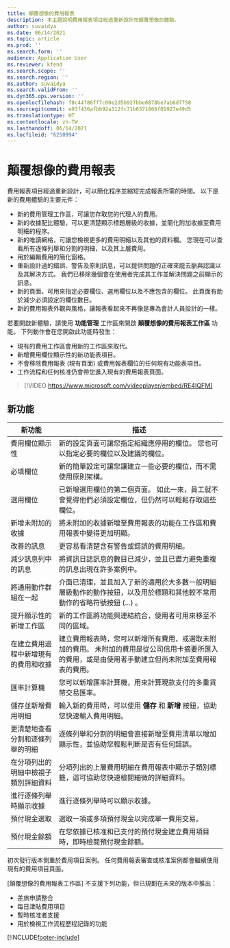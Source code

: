 ```yaml
---
title: 顛覆想像的費用報表
description: 本主題說明費用報表項目經過重新設計而顛覆想像的體驗。
author: suvaidya
ms.date: 06/14/2021
ms.topic: article
ms.prod: ''
ms.search.form: ''
audience: Application User
ms.reviewer: kfend
ms.search.scope: ''
ms.search.region: ''
ms.author: suvaidya
ms.search.validFrom: ''
ms.dyn365.ops.version: ''
ms.openlocfilehash: f8c44f86ff7c00e2d5b927bbe6878be7ab6d7758
ms.sourcegitcommit: e93f436afbb92a312fc71b6371866f01927e49d5
ms.translationtype: HT
ms.contentlocale: zh-TW
ms.lasthandoff: 06/14/2021
ms.locfileid: "6250994"
---
```

# <a name="expense-reports-reimagined"></a>顛覆想像的費用報表

費用報表項目經過重新設計，可以簡化程序並縮短完成報表所需的時間。 以下是新的費用體驗的主要元件：

- 新的費用管理工作區，可讓您存取您的代理人的費用。
- 新的收據配比體驗，可以更清楚顯示標題層級的收據，並簡化附加收據至費用明細的程序。
- 新的唯讀網格，可讓您檢視更多的費用明細以及其他的資料欄。 您現在可以查看所有逐條列舉和分割的明細，以及其上層費用。
- 用於編輯費用的簡化窗格。
- 重新設計過的錯誤、警告及原則訊息，可以提供問題的正確來龍去脈與認識以及其解決方式。 我們已移除幾個會在使用者完成其工作並解決問題之前顯示的訊息。
- 新的頁面，可用來指定必要欄位、選用欄位以及不應包含的欄位。 此頁面有助於減少必須設定的欄位數目。
- 新的費用報表外觀與風格，讓報表看起來不再像是專為會計人員設計的一樣。

若要開啟新體驗，請使用 **功能管理** 工作區來開啟 **顛覆想像的費用報表工作區** 功能。 下列動作會在您開啟此功能時發生：

- 現有的費用工作區會用新的工作區來取代。
- 新增費用欄位顯示性的新功能表項目。
- 不會移除費用報表 (現有頁面) 或費用報表欄位的任何現有功能表項目。
- 工作流程和任何核准仍會帶您進入現有的費用報表頁面。

> [!VIDEO https://www.microsoft.com/videoplayer/embed/RE4IQFM]

## <a name="new-features"></a>新功能

| 新功能 | 描述 |
|---|----|
| 費用欄位顯示性 | 新的設定頁面可讓您指定組織應停用的欄位。 您也可以指定必要的欄位以及建議的欄位。 |
| 必填欄位 | 新的簡單設定可讓您讓建立一些必要的欄位，而不需使用原則架構。 |
| 選用欄位 | 已新增選用欄位的第二個頁面。 如此一來，員工就不會覺得他們必須設定欄位，但仍然可以輕鬆存取這些欄位。 |
| 新增未附加的收據 | 將未附加的收據新增至費用報表的功能在工作區和費用報表中變得更加明顯。 |
| 改善的訊息 | 更容易看清楚含有警告或錯誤的費用明細。 |
| 減少訊息列中的訊息| 將資訊日誌訊息的數目已減少，並且已盡力避免重複的訊息出現在許多案例中。 |
| 將通用動作群組在一起 | 介面已清理，並且加入了新的適用於大多數一般明細層級動作的動作按鈕，以及用於標題和其他較不常用動作的省略符號按鈕 (...) 。 |
| 提升顯示性的新增工作區 | 新的工作區將功能與連結統合，使用者可用來移至不同的區域。 |
| 在建立費用過程中新增現有的費用和收據 | 建立費用報表時，您可以新增所有費用，或選取未附加的費用。 未附加的費用是從公司信用卡摘要所匯入的費用，或是由使用者手動建立但尚未附加至費用報表的費用。|
| 匯率計算機 | 您可以新增匯率計算機，用來計算現款支付的多重貨幣交易匯率。 |
| 儲存並新增費用明細 | 輸入新的費用時，可以使用 **儲存** 和 **新增** 按鈕，協助您快速輸入費用明細。 |
| 更清楚地查看分割和逐條列舉的明細 | 逐條列舉和分割的明細會直接新增至費用清單以增加顯示性，並協助您輕鬆判斷是否有任何錯誤。 |
| 在分項列出的明細中檢視子類別詳細資料 | 分項列出的上層費用明細在費用報表中顯示子類別標籤，這可協助您快速檢閱細微的詳細資料。|
| 進行逐條列舉時顯示收據 | 進行逐條列舉時可以顯示收據。 |
| 預付現金選取 | 選取一項或多項預付現金以完成單一費用交易。 |
| 預付現金餘額 | 在您依據已核准和已支付的預付現金建立費用項目時，即時檢閱預付現金餘額。 |

初次發行版本側重於費用項目案例。 任何費用報表審查或核准案例都會繼續使用現有的費用項目頁面。

[顛覆想像的費用報表工作區] 不支援下列功能，但已規劃在未來的版本中推出： 

- 差旅申請整合
- 每日津貼費用項目
- 暫時核准者支援
- 用於檢視工作流程歷程記錄的功能


[!INCLUDE[footer-include](../includes/footer-banner.md)]
